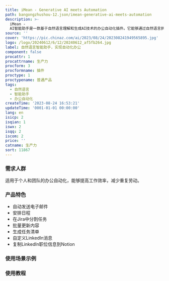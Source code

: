 ```yaml
---
title: iMean - Generative AI meets Automation
path: bangongzhushou-12.json/imean-generative-ai-meets-automation
description: >-
  iMean -
  AI智能助手是一款基于自然语言理解和生成AI技术的办公自动化插件。它能够通过自然语言执行各种任务，与各种网页和软件无缝集成，无需连接。您可以使用iMean来自动发送电子邮件、安排日程、在Jira中分割任务等。它能够理解自然语言并与系统交互完成任务，帮助您提高工作效率。
source: ''
cover: 'https://pic.chinaz.com/ai/2023/08/24/202308241949565895.jpg'
logo: /logo/20240612/6/12/20240612_af5fb264.jpg
label: 自然语言智能助手，实现自动化办公
component: false
procattr: 1
procattrname: 生产力
procform: 3
procformname: 插件
proctype: 1
proctypename: 普通产品
tags:
  - 自然语言
  - 智能助手
  - 办公自动化
createTime: '2023-08-24 16:53:21'
updateTime: '0001-01-01 00:00:00'
lang: en
isicp: 2
isqian: 1
iswx: 2
isqq: 2
iscom: 2
price: ''
catname: 生产力
sort: 11867
---
```




### 需求人群
适用于个人和团队的办公自动化，能够提高工作效率，减少重复劳动。

### 产品特色
- 自动发送电子邮件
- 安排日程
- 在Jira中分割任务
- 批量更新内容
- 生成任务清单
- 自定义LinkedIn消息
- 复制LinkedIn职位信息到Notion

### 使用场景示例


### 使用教程


  
